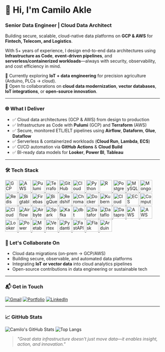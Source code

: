 # 👋 Hi, I'm Camilo Akle  
### **Senior Data Engineer | Cloud Data Architect**  
Building secure, scalable, cloud-native data platforms on **GCP & AWS** for **Fintech, Telecom, and Logistics**.

With 5+ years of experience, I design end-to-end data architectures using **Infrastructure as Code**, **event-driven pipelines**, and **serverless/containerized workloads**—always with security, observability, and cost efficiency in mind.

🌱 Currently exploring **IoT + data engineering** for precision agriculture (Arduino, PLCs → cloud).  
🤝 Open to collaborations on **cloud data modernization**, **vector databases**, **IoT integrations**, or **open-source innovation**.

---

### 🌐 What I Deliver
- ✅ Cloud data architectures (GCP & AWS) from design to production  
- ✅ Infrastructure as Code with **Pulumi** (GCP) and **Terraform** (AWS)  
- ✅ Secure, monitored ETL/ELT pipelines using **Airflow**, **Dataform**, **Glue**, **Dataflow**  
- ✅ Serverless & containerized workloads (**Cloud Run**, **Lambda**, **ECS**)  
- ✅ CI/CD automation via **GitHub Actions** & **Cloud Build**  
- ✅ BI-ready data models for **Looker**, **Power BI**, **Tableau**

---

### 🛠️ Tech Stack

<p align="left"> <!-- Cloud Platforms --> <a href="https://cloud.google.com" target="_blank"> <img src="https://cdn.jsdelivr.net/gh/devicons/devicon/icons/googlecloud/googlecloud-original.svg" alt="GCP" width="40" height="40"/> </a> <a href="https://aws.amazon.com" target="_blank"> <img src="https://cdn.jsdelivr.net/gh/devicons/devicon/icons/amazonwebservices/amazonwebservices-original-wordmark.svg" alt="AWS" width="40" height="40"/> </a> <!-- IaC & DevOps --> <a href="https://pulumi.com" target="_blank"> <img src="https://cdn.jsdelivr.net/gh/devicons/devicon/icons/pulumi/pulumi-original.svg" alt="Pulumi" width="40" height="40"/> </a> <a href="https://terraform.io" target="_blank"> <img src="https://cdn.jsdelivr.net/gh/devicons/devicon/icons/terraform/terraform-original.svg" alt="Terraform" width="40" height="40"/> </a> <a href="https://github.com/features/actions" target="_blank"> <img src="https://upload.wikimedia.org/wikipedia/commons/9/91/Octicons-mark-github.svg" alt="GitHub Actions" width="40" height="40"/> </a> <a href="https://cloud.google.com/build" target="_blank"> <img src="https://icon.icepanel.io/GCP/svg/Cloud-Build.svg" alt="Cloud Build" width="40" height="40"/> </a> <!-- Languages --> <a href="https://python.org" target="_blank"> <img src="https://cdn.jsdelivr.net/gh/devicons/devicon/icons/python/python-original.svg" alt="Python" width="40" height="40"/> </a> <a href="https://www.r-project.org" target="_blank"> <img src="https://cdn.jsdelivr.net/gh/devicons/devicon/icons/r/r-original.svg" alt="R" width="40" height="40"/> </a> <a href="https://www.postgresql.org" target="_blank"> <img src="https://cdn.jsdelivr.net/gh/devicons/devicon/icons/postgresql/postgresql-original.svg" alt="PostgreSQL" width="40" height="40"/> </a> <a href="https://www.mysql.com" target="_blank"> <img src="https://cdn.jsdelivr.net/gh/devicons/devicon/icons/mysql/mysql-original.svg" alt="MySQL" width="40" height="40"/> </a> <!-- Databases --> <a href="https://www.mongodb.com" target="_blank"> <img src="https://cdn.jsdelivr.net/gh/devicons/devicon/icons/mongodb/mongodb-original.svg" alt="MongoDB" width="40" height="40"/> </a> <a href="https://redis.io" target="_blank"> <img src="https://cdn.jsdelivr.net/gh/devicons/devicon/icons/redis/redis-original.svg" alt="Redis" width="40" height="40"/> </a> <a href="https://cloud.google.com/bigtable" target="_blank"> <img src="https://icon.icepanel.io/GCP/svg/Bigtable.svg" alt="Bigtable" width="40" height="40"/> </a> <a href="https://firebase.google.com" target="_blank"> <img src="https://cdn.jsdelivr.net/gh/devicons/devicon/icons/firebase/firebase-plain.svg" alt="Firebase" width="40" height="40"/> </a> <a href="https://cloud.google.com/bigquery" target="_blank"> <img src="https://icon.icepanel.io/GCP/svg/BigQuery.svg" alt="BigQuery" width="40" height="40"/> </a> <a href="https://aws.amazon.com/redshift" target="_blank"> <img src="https://icon.icepanel.io/AWS/svg/Analytics/Redshift.svg" alt="Redshift" width="40" height="40"/> </a> <a href="https://www.chromadb.com" target="_blank"> <img src="https://cdn.jsdelivr.net/gh/homarr-labs/dashboard-icons/svg/chroma.svg" alt="ChromaDB" width="40" height="40"/> </a> <!-- Containers & Compute --> <a href="https://docker.com" target="_blank"> <img src="https://cdn.jsdelivr.net/gh/devicons/devicon/icons/docker/docker-original.svg" alt="Docker" width="40" height="40"/> </a> <a href="https://kubernetes.io" target="_blank"> <img src="https://cdn.jsdelivr.net/gh/devicons/devicon/icons/kubernetes/kubernetes-plain.svg" alt="Kubernetes" width="40" height="40"/> </a> <a href="https://cloud.google.com/run" target="_blank"> <img src="https://icon.icepanel.io/GCP/svg/Cloud-Run.svg" alt="Cloud Run" width="40" height="40"/> </a> <a href="https://aws.amazon.com/ecs" target="_blank"> <img src="https://cdn.jsdelivr.net/gh/homarr-labs/dashboard-icons/svg/aws-ecs.svg" alt="ECS" width="40" height="40"/> </a> <a href="https://cloud.google.com/compute" target="_blank"> <img src="https://icon.icepanel.io/GCP/svg/Compute-Engine.svg" alt="Compute Engine" width="40" height="40"/> </a> <a href="https://cloud.google.com/batch" target="_blank"> <img src="https://icon.icepanel.io/GCP/svg/Batch.svg" alt="Cloud Batch" width="40" height="40"/> </a> <!-- Data Tools --> <a href="https://airflow.apache.org" target="_blank"> <img src="https://cdn.jsdelivr.net/gh/devicons/devicon/icons/apacheairflow/apacheairflow-original.svg" alt="Airflow" width="40" height="40"/> </a> <a href="https://airbyte.com" target="_blank"> <img src="https://images.icon-icons.com/3911/PNG/512/airbyte_logo_icon_247683.png" alt="Airbyte" width="40" height="40"/> </a> <a href="https://spark.apache.org" target="_blank"> <img src="https://cdn.jsdelivr.net/gh/devicons/devicon/icons/apachespark/apachespark-original.svg" alt="Spark" width="40" height="40"/> </a> <a href="https://kafka.apache.org" target="_blank"> <img src="https://cdn.jsdelivr.net/gh/devicons/devicon/icons/apachekafka/apachekafka-original.svg" alt="Kafka" width="40" height="40"/> </a> <a href="https://www.getdbt.com" target="_blank"> <img src="https://i.pinimg.com/originals/47/21/58/472158c2429007c4c4a0a7467aec888d.png" alt="dbt" width="40" height="40"/> </a> <a href="https://cloud.google.com/dataform" target="_blank"> <img src="https://miro.medium.com/v2/resize:fit:300/1*65zEofsCQuqIU9VMQi7uQQ.png" alt="Dataform" width="40" height="40"/> </a> <a href="https://cloud.google.com/dataflow" target="_blank"> <img src="https://icon.icepanel.io/GCP/svg/Dataflow.svg" alt="Dataflow" width="40" height="40"/> </a> <a href="https://cloud.google.com/dataproc" target="_blank"> <img src="https://icon.icepanel.io/GCP/svg/Dataproc.svg" alt="Dataproc" width="40" height="40"/> </a> <a href="https://aws.amazon.com/glue" target="_blank"> <img src="https://icon.icepanel.io/AWS/svg/Analytics/Glue.svg" alt="AWS Glue" width="40" height="40"/> </a> <a href="https://aws.amazon.com/step-functions" target="_blank"> <img src="https://icon.icepanel.io/AWS/svg/App-Integration/Step-Functions.svg" alt="AWS Step Functions" width="40" height="40"/> </a> <!-- BI --> <a href="https://cloud.google.com/looker" target="_blank"> <img src="https://icon.icepanel.io/GCP/svg/Looker.svg" alt="Looker" width="40" height="40"/> </a> <a href="https://powerbi.microsoft.com" target="_blank"> <img src="https://cdn.jsdelivr.net/gh/homarr-labs/dashboard-icons/svg/powerbi.svg" alt="Power BI" width="40" height="40"/> </a>  <a href="https://metabase.com" target="_blank"> <img src="https://cdn.worldvectorlogo.com/logos/metabase.svg" alt="Metabase" width="40" height="40"/> </a> <!-- AI/ML --> <a href="https://cloud.google.com/vertex-ai" target="_blank"> <img src="https://icon.icepanel.io/GCP/svg/Vertex-AI.svg" alt="Vertex AI" width="40" height="40"/> </a> <a href="https://docs.pydantic.dev" target="_blank"> <img src="https://avatars.githubusercontent.com/u/110818415?v=4" alt="Pydantic" width="40" height="40"/> </a> <!-- APIs --> <a href="https://fastapi.tiangolo.com" target="_blank"> <img src="https://cdn.jsdelivr.net/gh/devicons/devicon/icons/fastapi/fastapi-original.svg" alt="FastAPI" width="40" height="40"/> </a> <a href="https://flask.palletsprojects.com" target="_blank"> <img src="https://cdn.jsdelivr.net/gh/devicons/devicon/icons/flask/flask-original.svg" alt="Flask" width="40" height="40"/> </a> <!-- IoT / Exploring --> <a href="https://arduino.cc" target="_blank"> <img src="https://cdn.jsdelivr.net/gh/devicons/devicon/icons/arduino/arduino-original.svg" alt="Arduino" width="40" height="40"/> </a> </p>

### 🤝 Let's Collaborate On
- Cloud data migrations (on-prem → GCP/AWS)  
- Building secure, observable, and automated data platforms  
- Integrating **IoT or vector data** into cloud analytics pipelines  
- Open-source contributions in data engineering or sustainable tech

---

### 📬 Get in Touch
[![Gmail](https://img.shields.io/badge/Gmail-D14836?style=social&logo=gmail)](mailto:camiloakle@gmail.com)
[![Portfolio](https://img.shields.io/badge/Portfolio-000000?style=social&logo=firefox)](https://camiloakle.com)
[![LinkedIn](https://img.shields.io/badge/LinkedIn-0077B5?style=social&logo=linkedin)](https://linkedin.com/in/camiloakle)

---

### 📈 GitHub Stats
![Camilo's GitHub Stats](https://github-readme-stats.vercel.app/api?username=camiloakle&show_icons=true&theme=radical&count_private=true)
![Top Langs](https://github-readme-stats.vercel.app/api/top-langs/?username=camiloakle&layout=compact&theme=radical)

> *"Great data infrastructure doesn't just move data—it enables insight, action, and innovation."*
